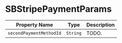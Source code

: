 # SBStripePaymentParams

| Property Name           | Type     | Description                                         |
|-------------------------|----------|-----------------------------------------------------|
| `secondPaymentMethodId` | `String` | TODO.                                               |